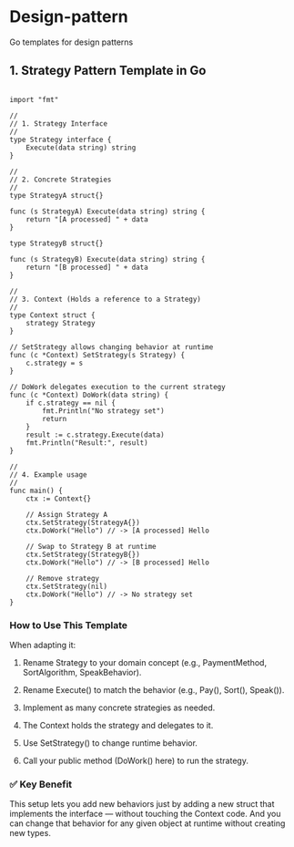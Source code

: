 # Design-pattern
Go templates for design patterns

## 1. Strategy Pattern Template in Go

```package main

import "fmt"

//
// 1. Strategy Interface
//
type Strategy interface {
    Execute(data string) string
}

//
// 2. Concrete Strategies
//
type StrategyA struct{}

func (s StrategyA) Execute(data string) string {
    return "[A processed] " + data
}

type StrategyB struct{}

func (s StrategyB) Execute(data string) string {
    return "[B processed] " + data
}

//
// 3. Context (Holds a reference to a Strategy)
//
type Context struct {
    strategy Strategy
}

// SetStrategy allows changing behavior at runtime
func (c *Context) SetStrategy(s Strategy) {
    c.strategy = s
}

// DoWork delegates execution to the current strategy
func (c *Context) DoWork(data string) {
    if c.strategy == nil {
        fmt.Println("No strategy set")
        return
    }
    result := c.strategy.Execute(data)
    fmt.Println("Result:", result)
}

//
// 4. Example usage
//
func main() {
    ctx := Context{}

    // Assign Strategy A
    ctx.SetStrategy(StrategyA{})
    ctx.DoWork("Hello") // -> [A processed] Hello

    // Swap to Strategy B at runtime
    ctx.SetStrategy(StrategyB{})
    ctx.DoWork("Hello") // -> [B processed] Hello

    // Remove strategy
    ctx.SetStrategy(nil)
    ctx.DoWork("Hello") // -> No strategy set
}
```
### How to Use This Template
When adapting it:

1. Rename Strategy to your domain concept (e.g., PaymentMethod, SortAlgorithm, SpeakBehavior).

2. Rename Execute() to match the behavior (e.g., Pay(), Sort(), Speak()).

3. Implement as many concrete strategies as needed.

4. The Context holds the strategy and delegates to it.

5. Use SetStrategy() to change runtime behavior.

6. Call your public method (DoWork() here) to run the strategy.

### ✅ Key Benefit
This setup lets you add new behaviors just by adding a new struct that implements the interface — without touching the Context code.
And you can change that behavior for any given object at runtime without creating new types.
